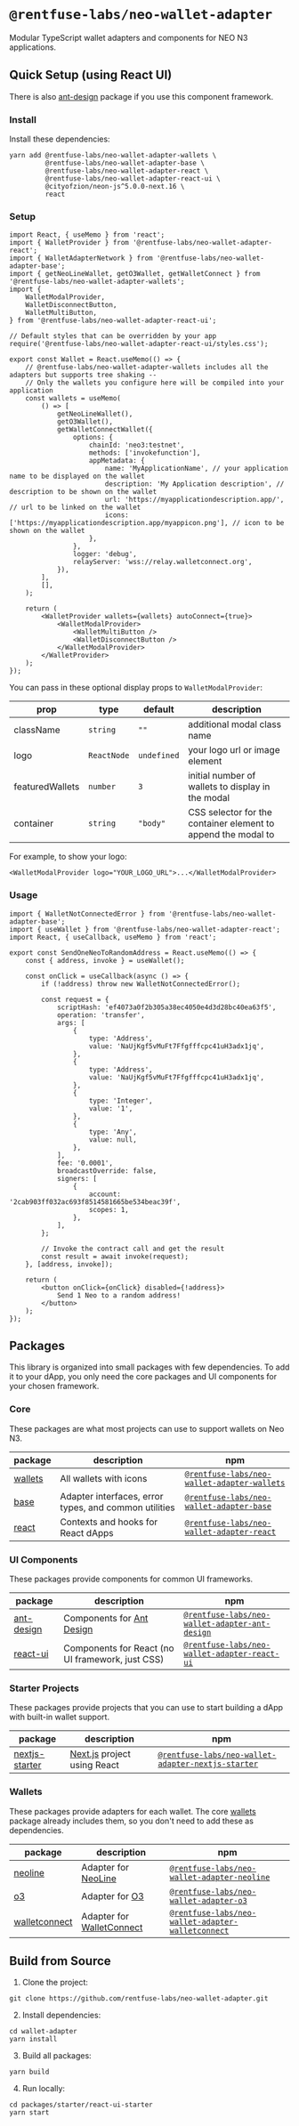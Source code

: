 # `@rentfuse-labs/neo-wallet-adapter`

Modular TypeScript wallet adapters and components for NEO N3 applications.

## Quick Setup (using React UI)

There is also [ant-design](https://github.com/rentfuse-labs/neo-wallet-adapter/tree/master/packages/ui/ant-design) package if you use this component framework.

### Install

Install these dependencies:

```shell
yarn add @rentfuse-labs/neo-wallet-adapter-wallets \
         @rentfuse-labs/neo-wallet-adapter-base \
         @rentfuse-labs/neo-wallet-adapter-react \
         @rentfuse-labs/neo-wallet-adapter-react-ui \
         @cityofzion/neon-js^5.0.0-next.16 \
         react
```

### Setup

```tsx
import React, { useMemo } from 'react';
import { WalletProvider } from '@rentfuse-labs/neo-wallet-adapter-react';
import { WalletAdapterNetwork } from '@rentfuse-labs/neo-wallet-adapter-base';
import { getNeoLineWallet, getO3Wallet, getWalletConnect } from '@rentfuse-labs/neo-wallet-adapter-wallets';
import {
	WalletModalProvider,
	WalletDisconnectButton,
	WalletMultiButton,
} from '@rentfuse-labs/neo-wallet-adapter-react-ui';

// Default styles that can be overridden by your app
require('@rentfuse-labs/neo-wallet-adapter-react-ui/styles.css');

export const Wallet = React.useMemo(() => {
	// @rentfuse-labs/neo-wallet-adapter-wallets includes all the adapters but supports tree shaking --
	// Only the wallets you configure here will be compiled into your application
	const wallets = useMemo(
		() => [
			getNeoLineWallet(),
			getO3Wallet(),
			getWalletConnectWallet({
				options: {
					chainId: 'neo3:testnet',
					methods: ['invokefunction'],
					appMetadata: {
						name: 'MyApplicationName', // your application name to be displayed on the wallet
						description: 'My Application description', // description to be shown on the wallet
						url: 'https://myapplicationdescription.app/', // url to be linked on the wallet
						icons: ['https://myapplicationdescription.app/myappicon.png'], // icon to be shown on the wallet
					},
				},
				logger: 'debug',
				relayServer: 'wss://relay.walletconnect.org',
			}),
		],
		[],
	);

	return (
		<WalletProvider wallets={wallets} autoConnect={true}>
			<WalletModalProvider>
				<WalletMultiButton />
				<WalletDisconnectButton />
			</WalletModalProvider>
		</WalletProvider>
	);
});
```

You can pass in these optional display props to `WalletModalProvider`:

| prop            | type        | default     | description                                                   |
| --------------- | ----------- | ----------- | ------------------------------------------------------------- |
| className       | `string`    | `""`        | additional modal class name                                   |
| logo            | `ReactNode` | `undefined` | your logo url or image element                                |
| featuredWallets | `number`    | `3`         | initial number of wallets to display in the modal             |
| container       | `string`    | `"body"`    | CSS selector for the container element to append the modal to |

For example, to show your logo:

```tsx
<WalletModalProvider logo="YOUR_LOGO_URL">...</WalletModalProvider>
```

### Usage

```tsx
import { WalletNotConnectedError } from '@rentfuse-labs/neo-wallet-adapter-base';
import { useWallet } from '@rentfuse-labs/neo-wallet-adapter-react';
import React, { useCallback, useMemo } from 'react';

export const SendOneNeoToRandomAddress = React.useMemo(() => {
	const { address, invoke } = useWallet();

	const onClick = useCallback(async () => {
		if (!address) throw new WalletNotConnectedError();

		const request = {
			scriptHash: 'ef4073a0f2b305a38ec4050e4d3d28bc40ea63f5',
			operation: 'transfer',
			args: [
				{
					type: 'Address',
					value: 'NaUjKgf5vMuFt7Ffgfffcpc41uH3adx1jq',
				},
				{
					type: 'Address',
					value: 'NaUjKgf5vMuFt7Ffgfffcpc41uH3adx1jq',
				},
				{
					type: 'Integer',
					value: '1',
				},
				{
					type: 'Any',
					value: null,
				},
			],
			fee: '0.0001',
			broadcastOverride: false,
			signers: [
				{
					account: '2cab903ff032ac693f8514581665be534beac39f',
					scopes: 1,
				},
			],
		};

		// Invoke the contract call and get the result
		const result = await invoke(request);
	}, [address, invoke]);

	return (
		<button onClick={onClick} disabled={!address}>
			Send 1 Neo to a random address!
		</button>
	);
});
```

## Packages

This library is organized into small packages with few dependencies.
To add it to your dApp, you only need the core packages and UI components for your chosen framework.

### Core

These packages are what most projects can use to support wallets on Neo N3.

| package                                                                                          | description                                           | npm                                                                                                                |
| ------------------------------------------------------------------------------------------------ | ----------------------------------------------------- | ------------------------------------------------------------------------------------------------------------------ |
| [wallets](https://github.com/rentfuse-labs/neo-wallet-adapter/tree/master/packages/core/wallets) | All wallets with icons                                | [`@rentfuse-labs/neo-wallet-adapter-wallets`](https://npmjs.com/package/@rentfuse-labs/neo-wallet-adapter-wallets) |
| [base](https://github.com/rentfuse-labs/neo-wallet-adapter/tree/master/packages/core/base)       | Adapter interfaces, error types, and common utilities | [`@rentfuse-labs/neo-wallet-adapter-base`](https://npmjs.com/package/@rentfuse-labs/neo-wallet-adapter-base)       |
| [react](https://github.com/rentfuse-labs/neo-wallet-adapter/tree/master/packages/core/react)     | Contexts and hooks for React dApps                    | [`@rentfuse-labs/neo-wallet-adapter-react`](https://npmjs.com/package/@rentfuse-labs/neo-wallet-adapter-react)     |

### UI Components

These packages provide components for common UI frameworks.

| package                                                                                              | description                                      | npm                                                                                                                      |
| ---------------------------------------------------------------------------------------------------- | ------------------------------------------------ | ------------------------------------------------------------------------------------------------------------------------ |
| [ant-design](https://github.com/rentfuse-labs/neo-wallet-adapter/tree/master/packages/ui/ant-design) | Components for [Ant Design](https://ant.design)  | [`@rentfuse-labs/neo-wallet-adapter-ant-design`](https://npmjs.com/package/@rentfuse-labs/neo-wallet-adapter-ant-design) |
| [react-ui](https://github.com/rentfuse-labs/neo-wallet-adapter/tree/master/packages/ui/react-ui)     | Components for React (no UI framework, just CSS) | [`@rentfuse-labs/neo-wallet-adapter-react-ui`](https://npmjs.com/package/@rentfuse-labs/neo-wallet-adapter-react-ui)     |

### Starter Projects

These packages provide projects that you can use to start building a dApp with built-in wallet support.

| package                                                                                                           | description                                       | npm                                                                                                                              |
| ----------------------------------------------------------------------------------------------------------------- | ------------------------------------------------- | -------------------------------------------------------------------------------------------------------------------------------- |
| [nextjs-starter](https://github.com/rentfuse-labs/neo-wallet-adapter/tree/master/packages/starter/nextjs-starter) | [Next.js](https://nextjs.org) project using React | [`@rentfuse-labs/neo-wallet-adapter-nextjs-starter`](https://npmjs.com/package/@rentfuse-labs/neo-wallet-adapter-nextjs-starter) |

### Wallets

These packages provide adapters for each wallet.
The core [wallets](https://github.com/rentfuse-labs/neo-wallet-adapter/tree/master/packages/wallets) package already includes them, so you don't need to add these as dependencies.

| package                                                                                                 | description                                            | npm                                                                                                                            |
| ------------------------------------------------------------------------------------------------------- | ------------------------------------------------------ | ------------------------------------------------------------------------------------------------------------------------------ |
| [neoline](https://github.com/rentfuse-labs/neo-wallet-adapter/tree/master/packages/neoline)             | Adapter for [NeoLine](https://neoline.io/)             | [`@rentfuse-labs/neo-wallet-adapter-neoline`](https://npmjs.com/package/@rentfuse-labs/neo-wallet-adapter-neoline)             |
| [o3](https://github.com/rentfuse-labs/neo-wallet-adapter/tree/master/packages/o3)                       | Adapter for [O3](https://o3.network/)                  | [`@rentfuse-labs/neo-wallet-adapter-o3`](https://npmjs.com/package/@rentfuse-labs/neo-wallet-adapter-o3)                       |
| [walletconnect](https://github.com/rentfuse-labs/neo-wallet-adapter/tree/master/packages/walletconnect) | Adapter for [WalletConnect](https://walletconnect.org) | [`@rentfuse-labs/neo-wallet-adapter-walletconnect`](https://npmjs.com/package/@rentfuse-labs/neo-wallet-adapter-walletconnect) |

## Build from Source

1. Clone the project:

```shell
git clone https://github.com/rentfuse-labs/neo-wallet-adapter.git
```

2. Install dependencies:

```shell
cd wallet-adapter
yarn install
```

3. Build all packages:

```shell
yarn build
```

4. Run locally:

```shell
cd packages/starter/react-ui-starter
yarn start
```
